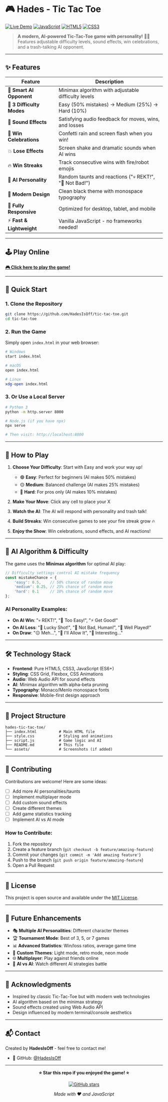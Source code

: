 # 🎮 Hades - Tic Tac Toe

[![Live Demo](https://img.shields.io/badge/Live%20Demo-Play%20Now-brightgreen)](https://hadesisoff.github.io/hades-tic-tac-toe/)
[![JavaScript](https://img.shields.io/badge/JavaScript-ES6+-yellow)](https://developer.mozilla.org/en-US/docs/Web/JavaScript)
[![HTML5](https://img.shields.io/badge/HTML5-E34F26?logo=html5&logoColor=white)](https://developer.mozilla.org/en-US/docs/Web/HTML)
[![CSS3](https://img.shields.io/badge/CSS3-1572B6?logo=css3&logoColor=white)](https://developer.mozilla.org/en-US/docs/Web/CSS)

> **A modern, AI-powered Tic-Tac-Toe game with personality!** 🤖💬  
> Features adjustable difficulty levels, sound effects, win celebrations, and a trash-talking AI opponent.

---

## ✨ Features

| Feature | Description |
|---------|-------------|
| 🤖 **Smart AI Opponent** | Minimax algorithm with adjustable difficulty levels |
| 🎯 **3 Difficulty Modes** | Easy (50% mistakes) → Medium (25%) → Hard (10%) |
| 🎵 **Sound Effects** | Satisfying audio feedback for moves, wins, and losses |
| 🎉 **Win Celebrations** | Confetti rain and screen flash when you win! |
| 💥 **Lose Effects** | Screen shake and dramatic sounds when AI wins |
| 🔥 **Win Streaks** | Track consecutive wins with fire/robot emojis |
| 💬 **AI Personality** | Random taunts and reactions ("💀 REKT!", "🎯 Not Bad!") |
| 🎨 **Modern Design** | Clean black theme with monospace typography |
| 📱 **Fully Responsive** | Optimized for desktop, tablet, and mobile |
| ⚡ **Fast & Lightweight** | Vanilla JavaScript - no frameworks needed! |

---

## 🕹️ Play Online

**[🎮 Click here to play the game!](https://hadesisoff.github.io/tic-tac-toe/)**

---

## 🚀 Quick Start

### 1. Clone the Repository
```bash
git clone https://github.com/HadesIsOff/tic-tac-toe.git
cd tic-tac-toe
```

### 2. Run the Game
Simply open `index.html` in your web browser:
```bash
# Windows
start index.html

# macOS
open index.html

# Linux
xdg-open index.html
```

### 3. Or Use a Local Server
```bash
# Python 3
python -m http.server 8000

# Node.js (if you have npx)
npx serve

# Then visit: http://localhost:8000
```

---

## 🎯 How to Play

1. **Choose Your Difficulty**: Start with Easy and work your way up! 
   - 🟢 **Easy**: Perfect for beginners (AI makes 50% mistakes)
   - 🟡 **Medium**: Balanced challenge (AI makes 25% mistakes)  
   - 🔴 **Hard**: For pros only (AI makes 10% mistakes)

2. **Make Your Move**: Click any cell to place your X

3. **Watch the AI**: The AI will respond with personality and trash talk!

4. **Build Streaks**: Win consecutive games to see your fire streak grow 🔥

5. **Enjoy the Show**: Win celebrations, sound effects, and AI reactions!

---

## 🧠 AI Algorithm & Difficulty

The game uses the **Minimax algorithm** for optimal AI play:

```javascript
// Difficulty settings control AI mistake frequency
const mistakeChance = {
    'easy': 0.5,    // 50% chance of random move
    'medium': 0.25, // 25% chance of random move  
    'hard': 0.1     // 10% chance of random move
};
```

### AI Personality Examples:
- **On AI Win**: "💀 REKT!", "🤖 Too Easy!", "⚡ Get Good!"
- **On AI Loss**: "😤 Lucky Shot!", "🎯 Not Bad, Human!", "💪 Well Played!"
- **On Draw**: "😐 Meh...", "🤝 I'll Allow It", "🤔 Interesting..."

---

## 🛠️ Technology Stack

- **Frontend**: Pure HTML5, CSS3, JavaScript (ES6+)
- **Styling**: CSS Grid, Flexbox, CSS Animations
- **Audio**: Web Audio API for sound effects
- **AI**: Minimax algorithm with alpha-beta pruning
- **Typography**: Monaco/Menlo monospace fonts
- **Responsive**: Mobile-first design approach

---

## 📁 Project Structure

```
hades-tic-tac-toe/
├── index.html          # Main HTML file
├── style.css           # Styling and animations
├── script.js           # Game logic and AI
├── README.md           # This file
└── assets/             # Screenshots (if added)
```

---

## 🤝 Contributing

Contributions are welcome! Here are some ideas:

- [ ] Add more AI personalities/taunts
- [ ] Implement multiplayer mode
- [ ] Add custom sound effects
- [ ] Create different themes
- [ ] Add game statistics tracking
- [ ] Implement AI vs AI mode

### How to Contribute:
1. Fork the repository
2. Create a feature branch (`git checkout -b feature/amazing-feature`)
3. Commit your changes (`git commit -m 'Add amazing feature'`)
4. Push to the branch (`git push origin feature/amazing-feature`)
5. Open a Pull Request

---

## 📄 License

This project is open source and available under the [MIT License](LICENSE).

---

## 🎯 Future Enhancements

- 🎭 **Multiple AI Personalities**: Different character themes
- 🏆 **Tournament Mode**: Best of 3, 5, or 7 games
- 📊 **Advanced Statistics**: Win/loss ratios, average game time
- 🎨 **Custom Themes**: Light mode, retro mode, neon mode
- 🌐 **Multiplayer**: Play against friends online
- 🤖 **AI vs AI**: Watch different AI strategies battle

---

## 🙏 Acknowledgments

- Inspired by classic Tic-Tac-Toe but with modern web technologies
- AI algorithm based on the minimax strategy
- Sound effects created using Web Audio API
- Design influenced by modern terminal/console aesthetics

---

## 📬 Contact

Created by **HadesIsOff** - feel free to contact me!

- 🐙 GitHub: [@HadesIsOff](https://github.com/HadesIsOff)

---

<div align="center">

**⭐ Star this repo if you enjoyed the game! ⭐**

[![GitHub stars](https://img.shields.io/github/stars/HadesIsOff/tic-tac-toe?style=social)](https://github.com/HadesIsOff/hades-tic-tac-toe/stargazers)

*Made with ❤️ and JavaScript*

</div> 